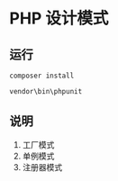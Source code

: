 # PHP 设计模式 #

## 运行
```shell
composer install

vendor\bin\phpunit
```

## 说明
1. 工厂模式
2. 单例模式
3. 注册器模式

